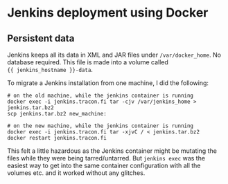 # Jenkins deployment using Docker

## Persistent data

Jenkins keeps all its data in XML and JAR files under `/var/docker_home`. No database required.
This file is made into a volume called `{{ jenkins_hostname }}-data`.

To migrate a Jenkins installation from one machine, I did the following:

    # on the old machine, while the jenkins container is running
    docker exec -i jenkins.tracon.fi tar -cjv /var/jenkins_home > jenkins.tar.bz2
    scp jenkins.tar.bz2 new_machine:

    # on the new machine, while the jenkins container is running
    docker exec -i jenkins.tracon.fi tar -xjvC / < jenkins.tar.bz2
    docker restart jenkins.tracon.fi

This felt a little hazardous as the Jenkins container might be mutating the files while they were
being tarred/untarred. But `jenkins exec` was the easiest way to get into the same container
configuration with all the volumes etc. and it worked without any glitches.
